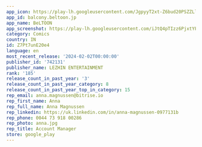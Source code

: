 ```yaml
---
app_icon: https://play-lh.googleusercontent.com/JgpyyT2xt-Z6bud20PSZZLltEu8CpqPB40I8F5VpdG6c-nfThcs0waX833O4fTF3j9A
app_id: balcony.beltoon.jp
app_name: BeLTOON
app_screenshot: https://play-lh.googleusercontent.com/iJtQ4pTIzz6PjxtYFYjFaxw1m1DRzigcxvehIppkvUwKWQSb7YHbNRW0gAxriliG6Mng
category: Comics
country: IN
id: Z7Pt7unE20e4
language: en
most_recent_release: '2024-02-02T00:00:00'
publisher_id: '742131'
publisher_name: LEZHIN ENTERTAINMENT
rank: '185'
release_count_in_past_year: '3'
release_count_in_past_year_category: 8
release_count_in_past_year_top_in_category: 15
rep_email: anna.magnussen@bitrise.io
rep_first_name: Anna
rep_full_name: Anna Magnussen
rep_linkedin: https://uk.linkedin.com/in/anna-magnussen-0977131b
rep_phone: 0044 73 918 00286
rep_photo: anna.jpg
rep_title: Account Manager
store: google_play
---
```

